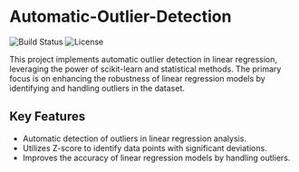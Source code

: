 # Automatic-Outlier-Detection

![Build Status](https://img.shields.io/badge/build-passing-brightgreen)
![License](https://img.shields.io/badge/license-MIT-blue)

This project implements automatic outlier detection in linear regression, leveraging the power of scikit-learn and statistical methods. The primary focus is on enhancing the robustness of linear regression models by identifying and handling outliers in the dataset.

## Key Features

- Automatic detection of outliers in linear regression analysis.
- Utilizes Z-score to identify data points with significant deviations.
- Improves the accuracy of linear regression models by handling outliers.

